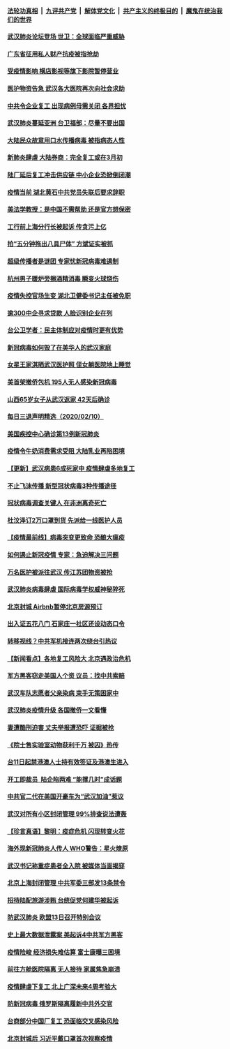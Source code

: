 ####  [法轮功真相](../../../../basic/blob/master/README.md?t=02112052) &nbsp;|&nbsp; [九评共产党](../../../../9ping.md/blob/master/README.md?t=02112052) &nbsp;|&nbsp; [解体党文化](../../../../jtdwh.md/blob/master/README.md?t=02112052)  &nbsp;|&nbsp; [共产主义的终极目的](../../../../gczydzjmd.md/blob/master/README.md?t=02112052) &nbsp;|&nbsp; [魔鬼在统治我们的世界](../../../../mgztzwmdsj.md/blob/master/README.md?t=02112052) 

#### [武汉肺炎论坛登场 世卫：全球面临严重威胁](../pages/nsc413/n11860999.md?t=02112052) 

#### [广东省征用私人财产抗疫被指抢劫](../pages/nsc413/n11860913.md?t=02112052) 

#### [受疫情影响 横店影视等旗下影院暂停营业](../pages/nsc413/n11860921.md?t=02112052) 

#### [医护物资告急 武汉各大医院再次向社会求助](../pages/nsc413/n11860729.md?t=02112052) 

#### [中共令企业复工 出现病例毋需关闭 各界担忧](../pages/nsc413/n11860563.md?t=02112052) 

#### [武汉肺炎蔓延亚洲 台卫福部：尽量不要出国](../pages/nsc413/n11860586.md?t=02112052) 

#### [大陆民众故意用口水传播病毒 被指病态人性](../pages/nsc413/n11860618.md?t=02112052) 

#### [新肺炎肆虐 大陆券商：完全复工或在3月初](../pages/nsc413/n11860445.md?t=02112052) 

#### [陆厂延后复工冲击供应链 中小企业恐掀倒闭潮](../pages/nsc413/n11859772.md?t=02112052) 


#### [疫情当前 湖北黄石中共党员失联后要求辞职](../pages/nsc413/n11860118.md?t=02112052) 

#### [美法学教授：是中国不需帮助 还是官方想保密](../pages/nsc413/n11859492.md?t=02112052) 

#### [工行前上海分行长被起诉 传贪污上亿](../pages/nsc413/n11860139.md?t=02112052) 

#### [拍“五分钟拖出八具尸体” 方斌证实被抓](../pages/nsc413/n11860090.md?t=02112052) 

#### [超级传播者是谜团 专家忧新冠病毒难遏制](../pages/nsc413/n11859686.md?t=02112052) 

#### [杭州男子暖炉旁擦酒精消毒 瞬变火球烧伤](../pages/nsc413/n11860071.md?t=02112052) 

#### [疫情失控官场生变 湖北卫健委书记主任被免职](../pages/nsc413/n11859848.md?t=02112052) 

#### [逾300中企寻求贷款 人脸识别企业在列](../pages/nsc413/n11860100.md?t=02112052) 

#### [台公卫学者：民主体制应对疫情时更有优势](../pages/nsc413/n11860023.md?t=02112052) 

#### [新冠病毒如何毁了在美华人的武汉家庭](../pages/nsc413/n11859524.md?t=02112052) 

#### [女星王家淇晒武汉医护照 侄女躺医院地上睡觉](../pages/nsc413/n11859756.md?t=02112052) 

#### [美首架撤侨包机 195人无人感染新冠病毒](../pages/nsc413/n11859908.md?t=02112052) 

#### [山西65岁女子从武汉返家 42天后确诊](../pages/nsc413/n11859912.md?t=02112052) 

#### [每日三退声明精选（2020/02/10）](../pages/nsc413/n11860031.md?t=02112052) 

#### [美国疾控中心确诊第13例新冠肺炎](../pages/nsc413/n11859966.md?t=02112052) 

#### [疫情令牛奶消费需求受阻 大陆乳业再陷困境](../pages/nsc413/n11859859.md?t=02112052) 

#### [【更新】武汉病患6成死家中 疫情肆虐多地复工](../pages/nsc413/n11801312.md?t=02112052) 

#### [不止飞沫传播 新型冠状病毒3种传播途径](../pages/nsc413/n11859060.md?t=02112052) 

#### [冠状病毒调查关键人 在非洲离奇死亡](../pages/nsc413/n11859798.md?t=02112052) 

#### [杜汶泽订2万口罩到货 先派给一线医护人员](../pages/nsc413/n11859214.md?t=02112052) 

#### [【疫情最前线】病毒突变更致命 恐酿大瘟疫](../pages/nsc413/n11859604.md?t=02112052) 

#### [如何遏止新冠疫情 专家：急迫解决三问题](../pages/nsc413/n11859685.md?t=02112052) 

#### [万名医护被派往武汉 传江苏团物资被抢](../pages/nsc413/n11859585.md?t=02112052) 

#### [武汉肺炎病毒肆虐 国际病毒学权威神秘猝死](../pages/nsc413/n11833010.md?t=02112052) 

#### [北京封城 Airbnb暂停北京房源预订](../pages/nsc413/n11859659.md?t=02112052) 

#### [出入证五花八门 石家庄一社区还设动态口令](../pages/nsc413/n11859510.md?t=02112052) 

#### [转移视线？中共军机接连两次绕台引热议](../pages/nsc413/n11859346.md?t=02112052) 

#### [【新闻看点】各地复工风险大 北京遇政治危机](../pages/nsc413/n11859164.md?t=02112052) 

#### [军方黑客窃走美国人个资 议员：找中共索赔](../pages/nsc413/n11859371.md?t=02112052) 

#### [武汉车队志愿者父亲染病 束手无策困家中](../pages/nsc413/n11859117.md?t=02112052) 

#### [武汉肺炎疫情升级 各国撤侨一文看懂](../pages/nsc413/n11859313.md?t=02112052) 

#### [妻遭酷刑迫害 丈夫举报遭恐吓 证据被抢](../pages/nsc413/n11858478.md?t=02112052) 

#### [《院士售实验室动物获利千万 被囚》热传](../pages/nsc413/n11859316.md?t=02112052) 

#### [台11日起禁港澳人士持有效签证及港澳生进入](../pages/nsc413/n11858423.md?t=02112052) 

#### [开工即裁员  陆企陷两难 “能撑几时”成话题](../pages/nsc413/n11859127.md?t=02112052) 

#### [中共官二代在美国开豪车为“武汉加油”惹议](../pages/nsc413/n11859039.md?t=02112052) 

#### [武汉对所有小区封闭管理 99%排查说法遭轰](../pages/nsc413/n11859264.md?t=02112052) 

#### [【珍言真语】黎明：疫症危机 闪现转变火花](../pages/nsc413/n11859199.md?t=02112052) 

#### [海外现新冠肺炎人传人 WHO警告：星火燎原](../pages/nsc413/n11859252.md?t=02112052) 

#### [武汉书记称重症患者全入院 被媒体当面揭穿](../pages/nsc413/n11859218.md?t=02112052) 

#### [北京上海封闭管理 中共军委三部发13条禁令](../pages/nsc413/n11859098.md?t=02112052) 

#### [招待陆配旅游涉贿 台统促党何建华被起诉](../pages/nsc413/n11858696.md?t=02112052) 

#### [防武汉肺炎 欧盟13日召开特别会议](../pages/nsc413/n11859088.md?t=02112052) 

#### [史上最大数据泄露案 美起诉4中共军方黑客](../pages/nsc413/n11859115.md?t=02112052) 

#### [疫情险峻 经济损失难估算 富士康曝三困境](../pages/nsc413/n11859120.md?t=02112052) 

#### [前往方舱医院隔离 无人接待 家属焦急崩溃](../pages/nsc413/n11859068.md?t=02112052) 

#### [疫情肆虐下复工 北上广深未来4周考验大](../pages/nsc413/n11859066.md?t=02112052) 

#### [防新冠病毒 俄罗斯隔离履新中共外交官](../pages/nsc413/n11859079.md?t=02112052) 

#### [台商部分中国厂复工 恐面临交叉感染风险](../pages/nsc413/n11858646.md?t=02112052) 

#### [北京封城后 习近平戴口罩首次视察疫情](../pages/nsc413/n11858828.md?t=02112052) 

